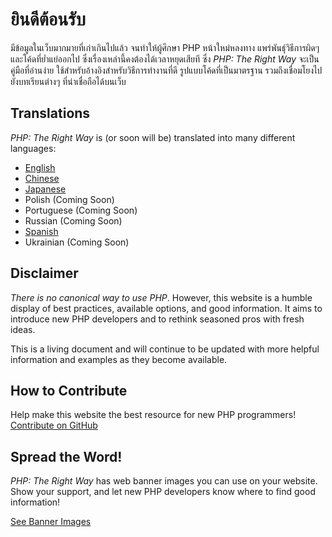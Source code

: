 # ยินดีต้อนรับ

มีข้อมูลในเว็บมากมายที่เก่าเกินไปแล้ว จนทำให้ผู้ศึกษา PHP หน้าใหม่หลงทาง แพร่พันธุ์วิธีการผิดๆ และโค้ดที่ย่ำแย่ออกไป ซึ่งเรื่องเหล่านี้คงต้องได้เวลาหยุดเสียที ซึ่ง _PHP: The Right Way_ จะเป็นคู่มือที่อ่านง่าย ใช้สำหรับอ้างอิงสำหรับวิธีการทำงานที่ดี รูปแบบโค้ดที่เป็นมาตรฐาน รวมถึงเชื่อมโยงไปยังบทเรียนต่างๆ ที่น่าเชื่อถือได้บนเว็บ

## Translations

_PHP: The Right Way_ is (or soon will be) translated into many different languages:

* [English](http://www.phptherightway.com)
* [Chinese](http://wulijun.github.com/php-the-right-way)
* [Japanese](http://ja.phptherightway.com)
* Polish (Coming Soon)
* Portuguese (Coming Soon)
* Russian (Coming Soon)
* [Spanish](http://es.phptherightway.com)
* Ukrainian (Coming Soon)

## Disclaimer

_There is no canonical way to use PHP_. However, this website is a humble display of best practices,
available options, and good information. It aims to introduce new PHP developers and to rethink seasoned pros with fresh
ideas.

This is a living document and will continue to be updated with more helpful information and examples as they become
available.

## How to Contribute

Help make this website the best resource for new PHP programmers! [Contribute on GitHub][1]

## Spread the Word!

_PHP: The Right Way_ has web banner images you can use on your website. Show your support, and let new PHP developers
know where to find good information!

[See Banner Images][2]

[1]: https://github.com/codeguy/php-the-right-way/tree/gh-pages
[2]: /banners.html
